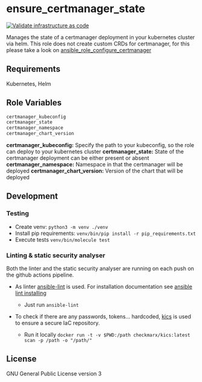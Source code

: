 # ensure_certmanager_state

[![Validate infrastructure as code](https://github.com/garliclabs/ansible_role_ensure_certmanager_state/actions/workflows/validation.yml/badge.svg)](https://github.com/garliclabs/ansible_role_ensure_certmanager_state/actions/workflows/validation.yml)

Manages the state of a certmanager deployment in your kubernetes cluster via helm.
This role does not create custom CRDs for certmanager, for this please take a look on [ansible_role_configure_certmanager](https://github.com/GarlicLabs/ansible_role_configure_certmanager)

## Requirements

Kubernetes, Helm

## Role Variables

```bash
certmanager_kubeconfig
certmanager_state
certmanager_namespace
certmanager_chart_version
```

**certmanager_kubeconfig:** Specify the path to your kubeconfig, so the role can deploy to your kubernetes cluster
**certmanager_state:** State of the certmanager deployment can be either present or absent
**certmanager_namespace:** Namespace in that the certmanager will be deployed
**certmanager_chart_version:** Version of the chart that will be deployed

## Development

### Testing

* Create venv: `python3 -m venv ./venv`
* Install pip requirements: `venv/bin/pip install -r pip_requirements.txt`
* Execute tests `venv/bin/molecule test`

### Linting & static security analyser

Both the linter and the static security analyser are running on each push on the github actions pipeline.  

* As linter [ansible-lint](https://ansible.readthedocs.io/projects/lint/) is used. For installation documentation see [ansible lint installing](https://ansible.readthedocs.io/projects/lint/)
  * Just run `ansible-lint`

* To check if there are any passwords, tokens... hardcoded, [kics](https://kics.io/index.html) is used to ensure a secure IaC repository.  
  * Run it locally `docker run -t -v $PWD:/path checkmarx/kics:latest scan -p /path -o "/path/"`

## License

GNU General Public License version 3
